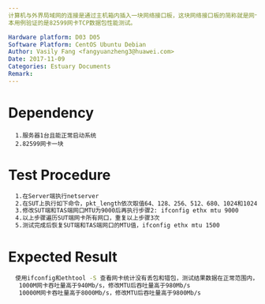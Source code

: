 ```yaml
---
计算机与外界局域网的连接是通过主机箱内插入一块网络接口板，这块网络接口板的简称就是网卡，我们主要验证的是PCIe 82599网卡在我们服务器上的性能。
本用例验证的是82599网卡TCP数据包性能测试。

Hardware platform: D03 D05  
Software Platform: CentOS Ubuntu Debian 
Author: Vasily Fang <fangyuanzheng3@huawei.com>  
Date: 2017-11-09
Categories: Estuary Documents  
Remark:
---
```


# Dependency
```
  1.服务器1台且能正常启动系统
  2.82599网卡一块
```

# Test Procedure
```bash
  1.在Server端执行netserver
  2.在SUT上执行如下命令，pkt_length依次取值64、128、256、512、680、1024和10240，并记录测试结果：netperf -H <Server IP> -t TCP_STREAM –l 300 -- -m pkt_length
  3.修改SUT端和TAS端网口MTU为9000后再执行步骤2: ifconfig ethx mtu 9000
  4.以上步骤遍历SUT端网卡所有网口，重复以上步骤3次
  5.测试完成后恢复SUT端和TAS端网口的MTU值，ifconfig ethx mtu 1500
```

# Expected Result
```bash
  使用ifconfig和ethtool -S 查看网卡统计没有丢包和错包，测试结果数据在正常范围内，大包:
   1000M网卡吞吐量高于940Mb/s，修改MTU后吞吐量高于980Mb/s
   10000M网卡吞吐量高于8000Mb/s，修改MTU后吞吐量高于9800Mb/s
```
